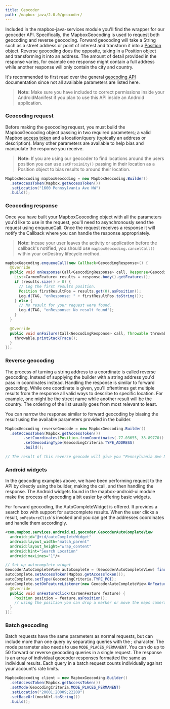 ```yaml
---
title: Geocoder
path: /mapbox-java/2.0.0/geocoder/
---
```

Included in the mapbox-java-services module you'll find the wrapper for our geocoder API. Specifically, the MapboxGeocoding is used to request both geocoding and reverse geocoding. Forward geocoding will take a String such as a street address or point of interest and transform it into a [Position](#position-and-point-objects) object. Reverse geocoding does the opposite, taking in a Position object and transforming it into an address. The amount of detail provided in the response varies, for example one response might contain a full address while another response will only contain the city and country.

It's recommended to first read over the general [geocoding API](https://www.mapbox.com/api-documentation/#geocoding) documentation since not all available parameters are listed here.

> **Note:** Make sure you have included to correct permissions inside your AndroidManifest if you plan to use this API inside an Android application.

### Geocoding request
Before making the geocoding request, you must build the MapboxGeocoding object passing in two required parameters; a valid Mapbox [access token](#access-token) and a location/query (typically an address or description). Many other parameters are available to help bias and manipulate the response you receive.

> **Note:** If you are using our geocoder to find locations around the users position you can use `setProximity()` passing in their location as a Position object to bias results to around their location.

```java
MapboxGeocoding mapboxGeocoding = new MapboxGeocoding.Builder()
  .setAccessToken(Mapbox.getAccessToken())
  .setLocation("1600 Pennsylvania Ave NW")
  .build();

```

### Geocoding response
Once you have built your MapboxGeocoding object with all the parameters you'd like to use in the request, you'll need to asynchronously send the request using enqueueCall. Once the request receives a response it will notify the Callback where you can handle the response appropriately.

> **Note:** incase your user leaves the activity or application before the callback's notified, you should use `mapboxGeocoding.cancelCall()` within your onDestroy lifecycle method.

```java
mapboxGeocoding.enqueueCall(new Callback<GeocodingResponse>() {
  @Override
  public void onResponse(Call<GeocodingResponse> call, Response<GeocodingResponse> response) {
    List<CarmenFeature> results = response.body().getFeatures();
    if (results.size() > 0) {
      // Log the first results position.
      Position firstResultPos = results.get(0).asPosition();
      Log.d(TAG, "onResponse: " + firstResultPos.toString());
    } else {
      // No result for your request were found.
      Log.d(TAG, "onResponse: No result found");
    }
  }

  @Override
  public void onFailure(Call<GeocodingResponse> call, Throwable throwable) {
    throwable.printStackTrace();
  }
});
```

### Reverse geocoding
The process of turning a string address to a coordinate is called reverse geocoding. Instead of supplying the builder with a string address you'd pass in coordinates instead. Handling the response is similar to forward geocoding. While one coordinate is given, you'll oftentimes get multiple results from the response all valid ways to describe to specific location. For example, one might be the street name while another result will be the country. The ordering of the list usually goes from most relevant to least.

You can narrow the response similar to forward geocoding by biasing the result using the available parameters provided in the builder.

```java
MapboxGeocoding reverseGeocode = new MapboxGeocoding.Builder()
  .setAccessToken(Mapbox.getAccessToken())
        .setCoordinates(Position.fromCoordinates(-77.03655, 38.89770))
        .setGeocodingType(GeocodingCriteria.TYPE_ADDRESS)
        .build();

// The result of this reverse geocode will give you "Pennsylvania Ave NW"
```
### Android widgets
In the geocoding examples above, we have been performing request to the API by directly using the builder, making the call, and then handling the response. The Android widgets found in the mapbox-android-ui module make the process of geocoding a bit easier by offering basic widgets.

For forward geocoding, the AutoCompleteWidget is offered. It provides a search box with support for autocomplete results. When the user clicks a result, `onFeatureClick`'s invoked and you can get the addresses coordinates and handle them accordingly.

<!-- TODO link Example -->
```xml
<com.mapbox.services.android.ui.geocoder.GeocoderAutoCompleteView
  android:id="@+id/autoCompleteWidget"
  android:layout_width="match_parent"
  android:layout_height="wrap_content"
  android:hint="Search Location"
  android:maxLines="1"/>
```

```java
// Set up autocomplete widget
GeocoderAutoCompleteView autoComplete = (GeocoderAutoCompleteView) findViewById(R.id.autoCompleteWidget);
autoComplete.setAccessToken(Mapbox.getAccessToken());
autoComplete.setType(GeocodingCriteria.TYPE_POI);
autoComplete.setOnFeatureListener(new GeocoderAutoCompleteView.OnFeatureListener() {
  @Override
  public void onFeatureClick(CarmenFeature feature) {
    Position position = feature.asPosition();
    // using the position you can drop a marker or move the maps camera.
  }
});
```

### Batch geocoding

<!-- enterprise -->

Batch requests have the same parameters as normal requests, but can include more than one query by separating queries with the ; character. The mode parameter also needs to use `MODE_PLACES_PERMANENT`. You can do up to 50 forward or reverse geocoding queries in a single request. The response is an array of individual geocoder responses formatted the same as individual results. Each query in a batch request counts individually against your account's rate limits.

```java
MapboxGeocoding client = new MapboxGeocoding.Builder()
  .setAccessToken(Mapbox.getAccessToken())
  .setMode(GeocodingCriteria.MODE_PLACES_PERMANENT)
  .setLocation("20001;20009;22209")
  .setBaseUrl(mockUrl.toString())
  .build();
```
